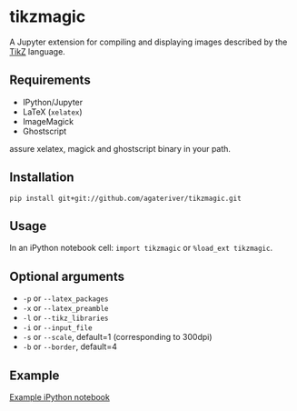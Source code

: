 # tikzmagic

A Jupyter extension for compiling and displaying images described by the [TikZ](http://www.texample.net/tikz/) language.

## Requirements

- IPython/Jupyter
- LaTeX (`xelatex`)
- ImageMagick
- Ghostscript

assure xelatex, magick and ghostscript binary in your path.

## Installation

```pip install git+git://github.com/agateriver/tikzmagic.git```

## Usage

In an iPython notebook cell: `import tikzmagic` or `%load_ext tikzmagic`.

## Optional arguments

- `-p` or `--latex_packages`
- `-x` or `--latex_preamble`
- `-l` or `--tikz_libraries`
- `-i` or `--input_file`
- `-s` or `--scale`, default=1 (corresponding to 300dpi)
- `-b` or `--border`, default=4

## Example

[Example iPython notebook](example.ipynb)
